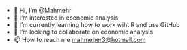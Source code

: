 - 👋 Hi, I’m @Mahmehr
- 👀 I’m interested in eocnomic analysis 
- 🌱 I’m currently learning how to work wiht R and use GitHub 
- 💞️ I’m looking to collaborate on economic analysis 
- 📫 How to reach me mahmeher3@hotmail.com

<!---
Mahmehr/Mahmehr is a ✨ special ✨ repository because its `README.md` (this file) appears on your GitHub profile.
You can click the Preview link to take a look at your changes.
--->
